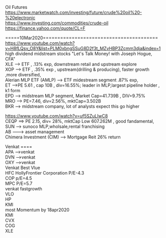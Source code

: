 
Oil Futures  
https://www.marketwatch.com/investing/future/crude%20oil%20-%20electronic     
https://www.investing.com/commodities/crude-oil      
https://finance.yahoo.com/quote/CL=F      


=====10Mar2020========================================    
https://www.youtube.com/watch?v=H8fLQsv_O8Y&list=PLM0xbngSSuG8D2f3t_MZvHBP3Zcmm3dja&index=1     
high dividend midstream stocks  "Let's Talk Money! with Joseph Hogue, CFA"    
XLE --> ETF , .13% exp,  downstream retail and upstream explore   
XOP --> ETF , .35% exp , upstream(drilling & producing), faster growth ,more diversified,   
Alerian MLP ETF (AMLP) --> ETF midestream segment .87% exp,   
ET -->PE 5.61 , cap 10B , div=16.55%; leader in MLP,largest pipeline holder , k1 form      
EPD --> midstream MLP segment, Market Cap=41.739B , DIV=9.75%    
MRO --> PE=7.46, div=2.56%, mktCap=3.502B   
BKR --> midstream company, lot of analysts expect  this go higher      
 

https://www.youtube.com/watch?v=uf5SZuLIwC8     
CEQP ==> PE 2.15, div= 28%, mktCap Low 607.262M , good fandamental,     
SUN -->  sunoco  MLP,wholsale,rental franchising    
AB --->   asset management   
Chimera Investment (CIM) --> Mortgage Reit  26% return 

Venkat  ====        
APA   -->venkat   
DVN   -->venkat    
OXY   -->venkat   
Venkat Best Vlue    
HFC HollyFrontier Corporation    P/E-4.3    
COP  p/E=4.5    
MPC  P/E=5.7    
venkat  fastgrowth    
VLO    
HP     
KMI    
most Momentum by 18apr2020     
KMI    
CVX   
COG   
XLE    





